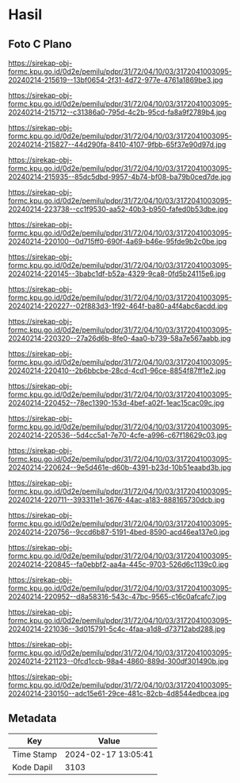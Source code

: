 # Hasil

## Foto C Plano

https://sirekap-obj-formc.kpu.go.id/0d2e/pemilu/pdpr/31/72/04/10/03/3172041003095-20240214-215619--13bf0654-2f31-4d72-977e-4761a1869be3.jpg

https://sirekap-obj-formc.kpu.go.id/0d2e/pemilu/pdpr/31/72/04/10/03/3172041003095-20240214-215712--c31386a0-795d-4c2b-95cd-fa8a9f2789b4.jpg

https://sirekap-obj-formc.kpu.go.id/0d2e/pemilu/pdpr/31/72/04/10/03/3172041003095-20240214-215827--44d290fa-8410-4107-9fbb-65f37e90d97d.jpg

https://sirekap-obj-formc.kpu.go.id/0d2e/pemilu/pdpr/31/72/04/10/03/3172041003095-20240214-215935--85dc5dbd-9957-4b74-bf08-ba79b0ced7de.jpg

https://sirekap-obj-formc.kpu.go.id/0d2e/pemilu/pdpr/31/72/04/10/03/3172041003095-20240214-223738--cc1f9530-aa52-40b3-b950-fafed0b53dbe.jpg

https://sirekap-obj-formc.kpu.go.id/0d2e/pemilu/pdpr/31/72/04/10/03/3172041003095-20240214-220100--0d715ff0-690f-4a69-b46e-95fde9b2c0be.jpg

https://sirekap-obj-formc.kpu.go.id/0d2e/pemilu/pdpr/31/72/04/10/03/3172041003095-20240214-220145--3babc1df-b52a-4329-9ca8-0fd5b24115e6.jpg

https://sirekap-obj-formc.kpu.go.id/0d2e/pemilu/pdpr/31/72/04/10/03/3172041003095-20240214-220227--02f883d3-1f92-464f-ba80-a4f4abc6acdd.jpg

https://sirekap-obj-formc.kpu.go.id/0d2e/pemilu/pdpr/31/72/04/10/03/3172041003095-20240214-220320--27a26d6b-8fe0-4aa0-b739-58a7e567aabb.jpg

https://sirekap-obj-formc.kpu.go.id/0d2e/pemilu/pdpr/31/72/04/10/03/3172041003095-20240214-220410--2b6bbcbe-28cd-4cd1-96ce-8854f87ff1e2.jpg

https://sirekap-obj-formc.kpu.go.id/0d2e/pemilu/pdpr/31/72/04/10/03/3172041003095-20240214-220452--78ec1390-153d-4bef-a02f-1eac15cac09c.jpg

https://sirekap-obj-formc.kpu.go.id/0d2e/pemilu/pdpr/31/72/04/10/03/3172041003095-20240214-220536--5d4cc5a1-7e70-4cfe-a996-c67f18629c03.jpg

https://sirekap-obj-formc.kpu.go.id/0d2e/pemilu/pdpr/31/72/04/10/03/3172041003095-20240214-220624--9e5d461e-d60b-4391-b23d-10b51eaabd3b.jpg

https://sirekap-obj-formc.kpu.go.id/0d2e/pemilu/pdpr/31/72/04/10/03/3172041003095-20240214-220711--393311e1-3676-44ac-a183-888165730dcb.jpg

https://sirekap-obj-formc.kpu.go.id/0d2e/pemilu/pdpr/31/72/04/10/03/3172041003095-20240214-220756--9ccd6b87-5191-4bed-8590-acd46ea137e0.jpg

https://sirekap-obj-formc.kpu.go.id/0d2e/pemilu/pdpr/31/72/04/10/03/3172041003095-20240214-220845--fa0ebbf2-aa4a-445c-9703-526d6c1139c0.jpg

https://sirekap-obj-formc.kpu.go.id/0d2e/pemilu/pdpr/31/72/04/10/03/3172041003095-20240214-220952--d8a58316-543c-47bc-9565-c16c0afcafc7.jpg

https://sirekap-obj-formc.kpu.go.id/0d2e/pemilu/pdpr/31/72/04/10/03/3172041003095-20240214-221036--3d015791-5c4c-4faa-a1d8-d73712abd288.jpg

https://sirekap-obj-formc.kpu.go.id/0d2e/pemilu/pdpr/31/72/04/10/03/3172041003095-20240214-221123--0fcd1ccb-98a4-4860-889d-300df301490b.jpg

https://sirekap-obj-formc.kpu.go.id/0d2e/pemilu/pdpr/31/72/04/10/03/3172041003095-20240214-230150--adc15e61-29ce-481c-82cb-4d8544edbcea.jpg


## Metadata

| Key        | Value               |
| ---------- | ------------------- |
| Time Stamp | 2024-02-17 13:05:41 |
| Kode Dapil | 3103                |



